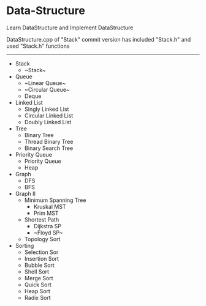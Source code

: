 # Data-Structure
Learn DataStructure and Implement DataStructure


DataStructure.cpp of "Stack" commit version has included "Stack.h" and used "Stack.h" functions

-------
- Stack
  - ~Stack~
- Queue
  - ~Linear Queue~
  - ~Circular Queue~
  - Deque
- Linked List
  - Singly Linked List
  - Circular Linked List
  - Doubly Linked List
- Tree
  - Binary Tree
  - Thread Binary Tree
  - Binary Search Tree
- Priority Queue
  - Priority Queue
  - Heap
- Graph
  - DFS
  - BFS
- Graph II
  - Minimum Spanning Tree
    - Kruskal MST
    - Prim MST
  - Shortest Path
    - Dijkstra SP
    - ~Floyd SP~
  - Topology Sort
- Sorting
  - Selection Sor
  - Insertion Sort
  - Bubble Sort
  - Shell Sort
  - Merge Sort
  - Quick Sort
  - Heap Sort
  - Radix Sort
